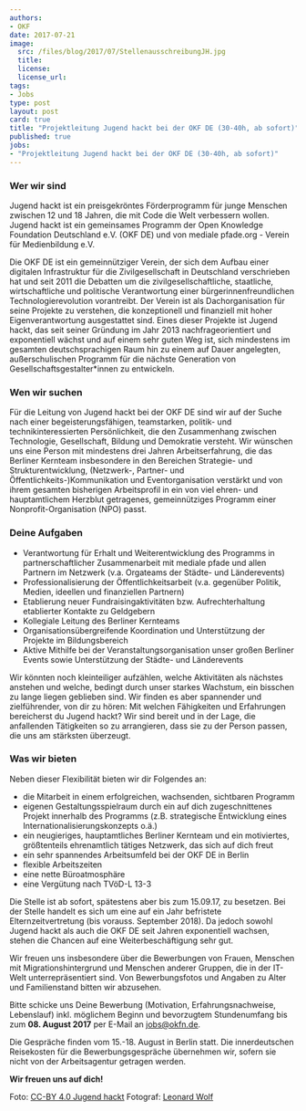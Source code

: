 ```yaml
---
authors:
- OKF
date: 2017-07-21
image:
  src: /files/blog/2017/07/StellenausschreibungJH.jpg
  title:
  license: 
  license_url: 
tags:
- Jobs
type: post
layout: post
card: true
title: "Projektleitung Jugend hackt bei der OKF DE (30-40h, ab sofort)"
published: true
jobs: 
- "Projektleitung Jugend hackt bei der OKF DE (30-40h, ab sofort)"
---
```

    
### Wer wir sind
Jugend hackt ist ein preisgekröntes Förderprogramm für junge Menschen zwischen 12 und 18 Jahren, die mit Code die Welt verbessern wollen. Jugend hackt ist ein gemeinsames Programm der Open Knowledge Foundation Deutschland e.V. (OKF DE) und von mediale pfade.org - Verein für Medienbildung e.V. 

Die OKF DE ist ein gemeinnütziger Verein, der sich dem Aufbau einer digitalen Infrastruktur für die Zivilgesellschaft in Deutschland verschrieben hat und seit 2011 die Debatten um die zivilgesellschaftliche, staatliche, wirtschaftliche und politische Verantwortung einer bürgerinnenfreundlichen Technologierevolution vorantreibt. Der Verein ist als Dachorganisation für seine Projekte zu verstehen, die konzeptionell und finanziell mit hoher Eigenverantwortung ausgestattet sind. Eines dieser Projekte ist Jugend hackt, das seit seiner Gründung im Jahr 2013 nachfrageorientiert und exponentiell wächst und auf einem sehr guten Weg ist, sich mindestens im gesamten deutschsprachigen Raum hin zu einem auf Dauer angelegten, außerschulischen Programm für die nächste Generation von Gesellschaftsgestalter*innen zu entwickeln.

### Wen wir suchen
Für die Leitung von Jugend hackt bei der OKF DE sind wir auf der Suche nach einer begeisterungsfähigen, teamstarken, politik- und technikinteressierten Persönlichkeit, die den Zusammenhang zwischen Technologie, Gesellschaft, Bildung und Demokratie versteht. Wir wünschen uns eine Person mit mindestens drei Jahren Arbeitserfahrung, die das Berliner Kernteam insbesondere in den Bereichen Strategie- und Strukturentwicklung, (Netzwerk-, Partner- und Öffentlichkeits-)Kommunikation und Eventorganisation verstärkt und von ihrem gesamten bisherigen Arbeitsprofil in ein von viel ehren- und hauptamtlichem Herzblut getragenes, gemeinnütziges Programm einer Nonprofit-Organisation (NPO) passt. 

### Deine Aufgaben
* Verantwortung für Erhalt und Weiterentwicklung des Programms in partnerschaftlicher Zusammenarbeit mit mediale pfade und allen Partnern im Netzwerk (v.a. Orgateams der Städte- und Länderevents)
* Professionalisierung der Öffentlichkeitsarbeit (v.a. gegenüber Politik, Medien, ideellen und finanziellen Partnern)
* Etablierung neuer Fundraisingaktivitäten bzw. Aufrechterhaltung etablierter Kontakte zu Geldgebern
* Kollegiale Leitung des Berliner Kernteams
* Organisationsübergreifende Koordination und Unterstützung der Projekte im Bildungsbereich
* Aktive Mithilfe bei der Veranstaltungsorganisation unser großen Berliner Events sowie Unterstützung der Städte- und Länderevents

Wir könnten noch kleinteiliger aufzählen, welche Aktivitäten als nächstes anstehen und welche, bedingt durch unser starkes Wachstum, ein bisschen zu lange liegen geblieben sind. Wir finden es aber spannender und zielführender, von dir zu hören: Mit welchen Fähigkeiten und Erfahrungen bereicherst du Jugend hackt? Wir sind bereit und in der Lage, die anfallenden Tätigkeiten so zu arrangieren, dass sie zu der Person passen, die uns am stärksten überzeugt. 

### Was wir bieten
Neben dieser Flexibilität bieten wir dir Folgendes an:
 
* die Mitarbeit in einem erfolgreichen, wachsenden, sichtbaren Programm
* eigenen Gestaltungsspielraum durch ein auf dich zugeschnittenes Projekt innerhalb des Programms (z.B. strategische Entwicklung eines Internationalisierungskonzepts o.ä.)
* ein neugieriges, hauptamtliches Berliner Kernteam und ein motiviertes, größtenteils ehrenamtlich tätiges Netzwerk, das sich auf dich freut
* ein sehr spannendes Arbeitsumfeld bei der OKF DE in Berlin
* flexible Arbeitszeiten
* eine nette Büroatmosphäre
* eine Vergütung nach TVöD-L 13-3

Die Stelle ist ab sofort, spätestens aber bis zum 15.09.17, zu besetzen. Bei der Stelle handelt es sich um eine auf ein Jahr befristete Elternzeitvertretung (bis vorauss. September 2018). Da jedoch sowohl Jugend hackt als auch die OKF DE seit Jahren exponentiell wachsen, stehen die Chancen auf eine Weiterbeschäftigung sehr gut. 

Wir freuen uns insbesondere über die Bewerbungen von Frauen, Menschen mit Migrationshintergrund und Menschen anderer Gruppen, die in der IT-Welt unterrepräsentiert sind. Von Bewerbungsfotos und Angaben zu Alter und Familienstand bitten wir abzusehen.
 
Bitte schicke uns Deine Bewerbung (Motivation, Erfahrungsnachweise, Lebenslauf) inkl. möglichem Beginn und bevorzugtem Stundenumfang bis zum **08. August 2017** per E-Mail an <a href="mailto:jobs@okfn.de">jobs@okfn.de</a>. 

Die Gespräche finden vom 15.-18. August in Berlin statt. Die innerdeutschen Reisekosten für die Bewerbungsgespräche übernehmen wir, sofern sie nicht von der Arbeitsagentur getragen werden. 

**Wir freuen uns auf dich!**

Foto: <a href="https://creativecommons.org/licenses/by/4.0/">CC-BY 4.0 Jugend hackt</a> Fotograf: <a href="https://www.flickr.com/photos/okfde/30304323621/in/album-72157675154604846/">Leonard Wolf</a>
